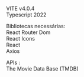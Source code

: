   VITE v4.0.4  
  Typescript 2022  
  
  Bibliotecas necessárias:  
    React Router Dom  
    React Icons  
    React  
    Axios  
   
  APIs :  
    The Movie Data Base (TMDB)
